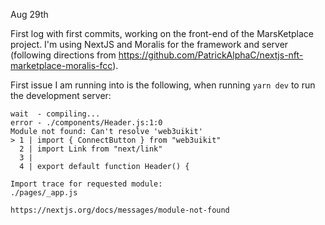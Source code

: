 Aug 29th

First log with first commits, working on the front-end of the MarsKetplace project.
I'm using NextJS and Moralis for the framework and server (following directions from https://github.com/PatrickAlphaC/nextjs-nft-marketplace-moralis-fcc).

First issue I am running into is the following, when running `yarn dev` to run the development server:

```
wait  - compiling...
error - ./components/Header.js:1:0
Module not found: Can't resolve 'web3uikit'
> 1 | import { ConnectButton } from "web3uikit"
  2 | import Link from "next/link"
  3 |
  4 | export default function Header() {

Import trace for requested module:
./pages/_app.js

https://nextjs.org/docs/messages/module-not-found
```
